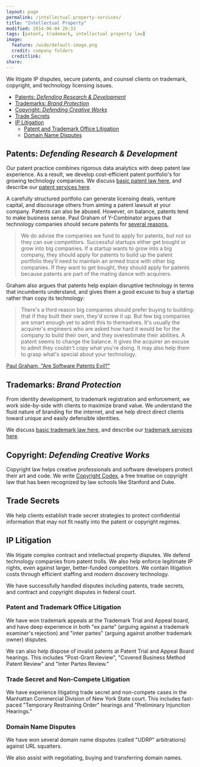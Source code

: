 ```yaml
---
layout: page
permalink: /intellectual-property-services/
title: "Intellectual Property"
modified: 2014-06-04 20:33
tags: [patent, trademark, intellectual property law]
image:
  feature: /wide/default-image.png
  credit: company folders 
  creditlink: 
share: 
---
```




We litigate IP disputes, secure patents, and counsel clients on trademark, copyright, and technology licensing issues. 

<div class="toc">
<ul>
<li><a href="#patents-defending-research-development">Patents: <em>Defending Research &amp; Development</em></a></li>
<li><a href="#trademarks-brand-protection">Trademarks: <em>Brand Protection</em></a></li>
<li><a href="#copyright-defending-creative-works">Copyright: <em>Defending Creative Works</em></a></li>
<li><a href="#trade-secrets">Trade Secrets</em></a></li>
<li><a href="#ip-litigation">IP Litigation</a><ul>
<li><a href="#patent-and-trademark-office-litigation">Patent and Trademark Office Litigation</a></li>
<li><a href="#domain-name-disputes">Domain Name Disputes</a></li>
</ul>
</li>
</ul>
</div>

## Patents:  <em>Defending Research & Development</em>

Our patent practice combines rigorous data analytics with deep patent law experience. As a result, we develop cost-efficient patent portfolio's for growing technology companies. We discuss [basic patent law here](/patent-basics/), and describe our [patent services here](/patent-services/).

A carefully structured portfolio can generate licensing deals, venture capital, and discourage others from aiming a patent lawsuit at your company. Patents can also be abused. However, on balance, patents tend to make business sense. Paul Graham of Y-Combinator argues that technology companies should secure patents for [several reasons](http://www.paulgraham.com/softwarepatents.html), 

> We do advise the companies we fund to apply for patents, but not so they can sue competitors. Successful startups either get bought or grow into big companies. If a startup wants to grow into a big company, they should apply for patents to build up the patent portfolio they’ll need to maintain an armed truce with other big companies. If they want to get bought, they should apply for patents because patents are part of the mating dance with acquirers.

Graham also argues that patents help explain disruptive technology in terms that incumbents understand, and gives them a good excuse to buy a startup rather than copy its technology: 

> There's a third reason big companies should prefer buying to building: that if they built their own, they'd screw it up. But few big companies are smart enough yet to admit this to themselves. It's usually the acquirer's engineers who are asked how hard it would be for the company to build their own, and they overestimate their abilities. A patent seems to change the balance. It gives the acquirer an excuse to admit they couldn't copy what you're doing. It may also help them to grasp what's special about your technology.

[Paul Graham, "Are Software Patents Evil?"](http://www.paulgraham.com/softwarepatents.html)



## Trademarks:  <em>Brand Protection</em>

From identity development, to trademark registration and enforcement, we work side-by-side with clients to maximize brand value. We understand the fluid nature of branding for the internet, and we help direct direct clients toward unique and easily defensible identities. 

We discuss [basic trademark law here](/trademark-basics/), and describe our [trademark services here](/trademark-services/).


## Copyright:  <em>Defending Creative Works</em>

Copyright law helps creative professionals and software developers protect their art and code. We write <a href="http://www.copyrightcodex.com/">Copyright Codex</a>, a free treatise on copyright law that has been recognized by law schools like Stanford and Duke. 

## Trade Secrets

We help clients establish trade secret strategies to protect confidential information that may not fit neatly into the patent or copyright regimes. 

## IP Litigation

We litigate complex contract and intellectual property disputes. We defend technology companies from patent trolls. We also help enforce legitimate IP rights, even against larger, better-funded competitors. We contain litigation costs through efficient staffing and modern discovery technology. 

We have successfully handled disputes including patents, trade secrets, and contract and copyright disputes in federal court. 

### Patent and Trademark Office Litigation 

We have won trademark appeals at the Trademark Trial and Appeal board, and have deep experience in both "ex parte" (arguing against a trademark examiner's rejection) and "inter partes" (arguing against another trademark owner) disputes. 

We can also help dispose of invalid patents at Patent Trial and Appeal Board hearings. This includes "Post-Grant Review", "Covered Business Method Patent Review" and "Inter Partes Review." 

### Trade Secret and Non-Compete Litigation 

We have experience litigating trade secret and non-compete cases in the Manhattan Commercial Division of New York State court. This includes fast-paced "Temporary Restraining Order" hearings and "Preliminary Injunction Hearings." 

### Domain Name Disputes

We have won several domain name disputes (called "UDRP" arbitrations) against URL squatters. 

We also assist with negotiating, buying and transferring domain names. 
